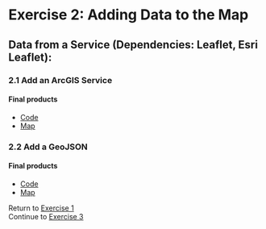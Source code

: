 # Exercise 2: Adding Data to the Map  

## Data from a Service (Dependencies: Leaflet, Esri Leaflet):  

### 2.1 Add an ArcGIS Service  

#### Final products  
* [Code](../../tree/gh-pages/Exercise2_Adding-Data/2-1_Esri-Service/Final)  
* [Map](http://geospatialem.github.io/getting-started-with-leaflet/Exercise2_Adding-Data/2-1_Esri-Service/Final/index.html)  

### 2.2 Add a GeoJSON   

#### Final products
* [Code](../../tree/gh-pages/Exercise2_Adding-Data/2-2_GeoJSON/Final)  
* [Map](http://geospatialem.github.io/getting-started-with-leaflet/Exercise2_Adding-Data/2-2_GeoJSON/Final/index.html)  

Return to [Exercise 1](Exercise_1.md)  
Continue to [Exercise 3](Exercise_3.md)  
